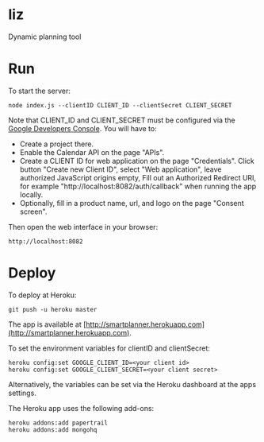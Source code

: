 liz
===

Dynamic planning tool

# Run

To start the server:

    node index.js --clientID CLIENT_ID --clientSecret CLIENT_SECRET

Note that CLIENT_ID and CLIENT_SECRET must be configured via the 
[Google Developers Console](https://console.developers.google.com/). You will have to:

- Create a project there.
- Enable the Calendar API on the page "APIs".
- Create a CLIENT ID for web application on the page "Credentials".
  Click button "Create new Client ID", select "Web application", 
  leave authorized JavaScript origins empty, Fill out an Authorized Redirect URI,
  for example "http://localhost:8082/auth/callback" when running the app locally.
- Optionally, fill in a product name, url, and logo on the page "Consent screen".

Then open the web interface in your browser:
 
    http://localhost:8082


# Deploy

To deploy at Heroku:

    git push -u heroku master

The app is available at [http://smartplanner.herokuapp.com](http://smartplanner.herokuapp.com).

To set the environment variables for clientID and clientSecret:

    heroku config:set GOOGLE_CLIENT_ID=<your client id>
    heroku config:set GOOGLE_CLIENT_SECRET=<your client secret>

Alternatively, the variables can be set via the Heroku dashboard at the apps settings.

The Heroku app uses the following add-ons:

    heroku addons:add papertrail
    heroku addons:add mongohq

